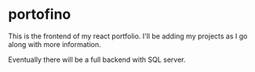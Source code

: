 # portofino

This is the frontend of my react portfolio.
I'll be adding my projects as I go along with more information.

Eventually there will be a full backend with SQL server.